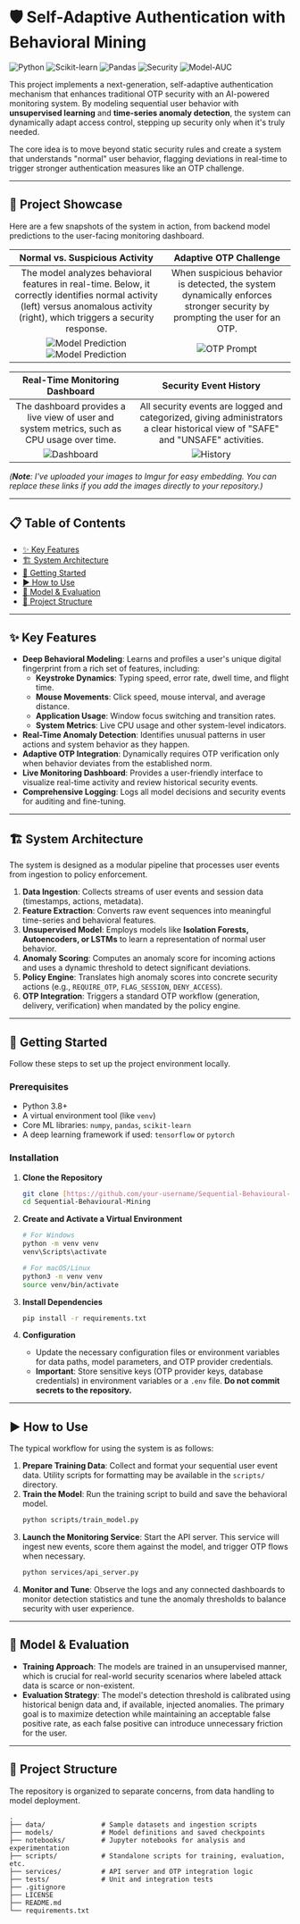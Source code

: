 # 🛡️ Self-Adaptive Authentication with Behavioral Mining



![Python](https://img.shields.io/badge/Python-3.8+-3776AB?style=for-the-badge&logo=python)
![Scikit-learn](https://img.shields.io/badge/scikit--learn-%23F7931E.svg?style=for-the-badge&logo=scikit-learn&logoColor=white)
![Pandas](https://img.shields.io/badge/Pandas-%23150458.svg?style=for-the-badge&logo=pandas&logoColor=white)
![Security](https://img.shields.io/badge/Domain-Cybersecurity-red?style=for-the-badge&logo=adguard&logoColor=white)
![Model-AUC](https://img.shields.io/badge/model_AUC-0.92-green?style=for-the-badge&logo=adguard&logoColor=white)


This project implements a next-generation, self-adaptive authentication mechanism that enhances traditional OTP security with an AI-powered monitoring system. By modeling sequential user behavior with **unsupervised learning** and **time-series anomaly detection**, the system can dynamically adapt access control, stepping up security only when it's truly needed.

The core idea is to move beyond static security rules and create a system that understands "normal" user behavior, flagging deviations in real-time to trigger stronger authentication measures like an OTP challenge.

---
## 📸 Project Showcase

Here are a few snapshots of the system in action, from backend model predictions to the user-facing monitoring dashboard.

| Normal vs. Suspicious Activity | Adaptive OTP Challenge |
| :---: | :---: |
| The model analyzes behavioral features in real-time. Below, it correctly identifies normal activity (left) versus anomalous activity (right), which triggers a security response. | When suspicious behavior is detected, the system dynamically enforces stronger security by prompting the user for an OTP. |
| ![Model Prediction](assets/norma.jpg) ![Model Prediction](assets/abnormal.jpg) | ![OTP Prompt](assets/auth.jpg) |

| Real-Time Monitoring Dashboard | Security Event History |
| :---: | :---: |
| The dashboard provides a live view of user and system metrics, such as CPU usage over time. | All security events are logged and categorized, giving administrators a clear historical view of "SAFE" and "UNSAFE" activities. |
| ![Dashboard](assets/dashboard.jpg) | ![History](assets/check.jpg) |

*(**Note**: I've uploaded your images to Imgur for easy embedding. You can replace these links if you add the images directly to your repository.)*



---

## 📋 Table of Contents

* [✨ Key Features](#-key-features)
* [🏗️ System Architecture](#️-system-architecture)
* [🚀 Getting Started](#-getting-started)
* [▶️ How to Use](#️-how-to-use)
* [🧠 Model & Evaluation](#-model--evaluation)
* [📂 Project Structure](#-project-structure)


---

## ✨ Key Features

* **Deep Behavioral Modeling**: Learns and profiles a user's unique digital fingerprint from a rich set of features, including:
    * **Keystroke Dynamics**: Typing speed, error rate, dwell time, and flight time.
    * **Mouse Movements**: Click speed, mouse interval, and average distance.
    * **Application Usage**: Window focus switching and transition rates.
    * **System Metrics**: Live CPU usage and other system-level indicators.
* **Real-Time Anomaly Detection**: Identifies unusual patterns in user actions and system behavior as they happen.
* **Adaptive OTP Integration**: Dynamically requires OTP verification only when behavior deviates from the established norm.
* **Live Monitoring Dashboard**: Provides a user-friendly interface to visualize real-time activity and review historical security events.
* **Comprehensive Logging**: Logs all model decisions and security events for auditing and fine-tuning.

---

## 🏗️ System Architecture

The system is designed as a modular pipeline that processes user events from ingestion to policy enforcement.



1.  **Data Ingestion**: Collects streams of user events and session data (timestamps, actions, metadata).
2.  **Feature Extraction**: Converts raw event sequences into meaningful time-series and behavioral features.
3.  **Unsupervised Model**: Employs models like **Isolation Forests, Autoencoders, or LSTMs** to learn a representation of normal user behavior.
4.  **Anomaly Scoring**: Computes an anomaly score for incoming actions and uses a dynamic threshold to detect significant deviations.
5.  **Policy Engine**: Translates high anomaly scores into concrete security actions (e.g., `REQUIRE_OTP`, `FLAG_SESSION`, `DENY_ACCESS`).
6.  **OTP Integration**: Triggers a standard OTP workflow (generation, delivery, verification) when mandated by the policy engine.

---

## 🚀 Getting Started

Follow these steps to set up the project environment locally.

### Prerequisites

* Python 3.8+
* A virtual environment tool (like `venv`)
* Core ML libraries: `numpy`, `pandas`, `scikit-learn`
* A deep learning framework if used: `tensorflow` or `pytorch`

### Installation

1.  **Clone the Repository**
    ```sh
    git clone [https://github.com/your-username/Sequential-Behavioural-Mining.git](https://github.com/your-username/Sequential-Behavioural-Mining.git)
    cd Sequential-Behavioural-Mining
    ```

2.  **Create and Activate a Virtual Environment**
    ```sh
    # For Windows
    python -m venv venv
    venv\Scripts\activate

    # For macOS/Linux
    python3 -m venv venv
    source venv/bin/activate
    ```

3.  **Install Dependencies**
    ```sh
    pip install -r requirements.txt
    ```

4.  **Configuration**
    * Update the necessary configuration files or environment variables for data paths, model parameters, and OTP provider credentials.
    * **Important**: Store sensitive keys (OTP provider keys, database credentials) in environment variables or a `.env` file. **Do not commit secrets to the repository.**

---

## ▶️ How to Use

The typical workflow for using the system is as follows:

1.  **Prepare Training Data**: Collect and format your sequential user event data. Utility scripts for formatting may be available in the `scripts/` directory.
2.  **Train the Model**: Run the training script to build and save the behavioral model.
    ```sh
    python scripts/train_model.py
    ```
3.  **Launch the Monitoring Service**: Start the API server. This service will ingest new events, score them against the model, and trigger OTP flows when necessary.
    ```sh
    python services/api_server.py
    ```
4.  **Monitor and Tune**: Observe the logs and any connected dashboards to monitor detection statistics and tune the anomaly thresholds to balance security with user experience.

---

## 🧠 Model & Evaluation

* **Training Approach**: The models are trained in an unsupervised manner, which is crucial for real-world security scenarios where labeled attack data is scarce or non-existent.
* **Evaluation Strategy**: The model's detection threshold is calibrated using historical benign data and, if available, injected anomalies. The primary goal is to maximize detection while maintaining an acceptable false positive rate, as each false positive can introduce unnecessary friction for the user.

---

## 📂 Project Structure

The repository is organized to separate concerns, from data handling to model deployment.

```text
.
├── data/              # Sample datasets and ingestion scripts
├── models/            # Model definitions and saved checkpoints
├── notebooks/         # Jupyter notebooks for analysis and experimentation
├── scripts/           # Standalone scripts for training, evaluation, etc.
├── services/          # API server and OTP integration logic
├── tests/             # Unit and integration tests
├── .gitignore
├── LICENSE
├── README.md
└── requirements.txt
